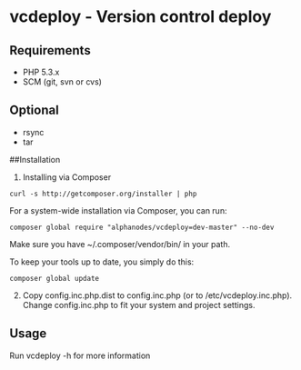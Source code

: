 # vcdeploy - Version control deploy

## Requirements

* PHP 5.3.x
* SCM (git, svn or cvs)

## Optional
- rsync
- tar


##Installation

1) Installing via Composer

```
curl -s http://getcomposer.org/installer | php
```

For a system-wide installation via Composer, you can run:
```
composer global require "alphanodes/vcdeploy=dev-master" --no-dev
```

Make sure you have ~/.composer/vendor/bin/ in your path.

To keep your tools up to date, you simply do this:

```
composer global update
```

2) Copy config.inc.php.dist to config.inc.php (or to /etc/vcdeploy.inc.php). Change config.inc.php
to fit your system and project settings.



## Usage

Run vcdeploy -h for more information
